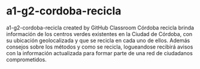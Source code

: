 # a1-g2-cordoba-recicla
a1-g2-cordoba-recicla created by GitHub Classroom
Córdoba recicla brinda información de los centros verdes existentes en la Ciudad de Córdoba,
con su ubicación geolocalizada y que se recicla en cada uno de ellos. 
Además consejos sobre los métodos y como se recicla, 
logueandose recibirá avisos con la información actualizada para formar parte de una red de ciudadanos comprometidos.
